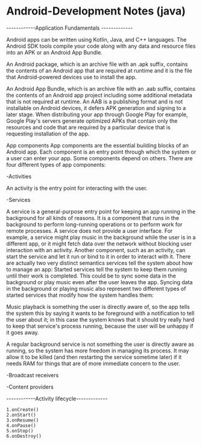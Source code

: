 # Android-Development Notes (java)

------------Application Fundamentals -------------

Android apps can be written using Kotlin, Java, and C++ languages. The Android SDK tools compile your code along with any data and resource files into an APK or an Android App Bundle.

An Android package, which is an archive file with an .apk suffix, contains the contents of an Android app that are required at runtime and it is the file that Android-powered devices use to install the app.

An Android App Bundle, which is an archive file with an .aab suffix, contains the contents of an Android app project including some additional metadata that is not required at runtime. An AAB is a publishing format and is not installable on Android devices, it defers APK generation and signing to a later stage. When distributing your app through Google Play for example, Google Play's servers generate optimized APKs that contain only the resources and code that are required by a particular device that is requesting installation of the app.

App components
App components are the essential building blocks of an Android app. Each component is an entry point through which the system or a user can enter your app. Some components depend on others.
There are four different types of app components:

-Activities

 An activity is the entry point for interacting with the user.
 
-Services

A service is a general-purpose entry point for keeping an app running in the background for all kinds of reasons. It is a component that runs in the background to perform long-running operations or to perform work for remote processes. A service does not provide a user interface. For example, a service might play music in the background while the user is in a different app, or it might fetch data over the network without blocking user interaction with an activity. Another component, such as an activity, can start the service and let it run or bind to it in order to interact with it. There are actually two very distinct semantics services tell the system about how to manage an app: Started services tell the system to keep them running until their work is completed. This could be to sync some data in the background or play music even after the user leaves the app. Syncing data in the background or playing music also represent two different types of started services that modify how the system handles them:

  Music playback is something the user is directly aware of, so the app tells the system this by saying it wants to be foreground with a notification to tell the  user about it; in this case the system knows that it should try really hard to keep that service's process running, because the user will be unhappy if it goes away.

  A regular background service is not something the user is directly aware as running, so the system has more freedom in managing its process. It may allow it to be killed (and then restarting the service sometime later) if it needs RAM for things that are of more immediate concern to the user.

-Broadcast receivers

-Content providers


------------Activity lifecycle-------------
```
1.onCreate()
2.onStart()
3.onResume()
4.onPause()
5.onStop()
6.onDestroy() 
```
